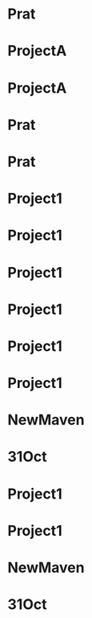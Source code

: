 # Prat
# ProjectA
# ProjectA
# Prat
# Prat
# Project1
# Project1
# Project1
# Project1
# Project1
# Project1
# NewMaven
# 31Oct
# Project1
# Project1
# NewMaven
# 31Oct
